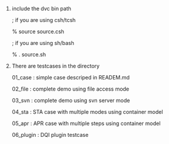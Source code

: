 1. include the dvc bin path

   ; if you are using csh/tcsh

   % source source.csh   

   ; if you are using sh/bash

   % . source.sh

2. There are testcases in the directory

   01_case : simple case descriped in READEM.md

   02_file : complete demo using file access mode

   03_svn  : complete demo using svn server mode

   04_sta  : STA case with multiple modes using container model

   05_apr  : APR case with multiple steps using container model

   06_plugin : DQI plugin testcase 